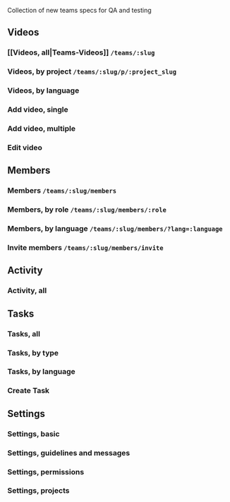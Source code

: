 Collection of new teams specs for QA and testing

## Videos

### [[Videos, all|Teams-Videos]] `/teams/:slug`

### Videos, by project `/teams/:slug/p/:project_slug`

### Videos, by language

### Add video, single

### Add video, multiple

### Edit video


## Members

### Members `/teams/:slug/members`

### Members, by role `/teams/:slug/members/:role`

### Members, by language `/teams/:slug/members/?lang=:language`

### Invite members `/teams/:slug/members/invite`


## Activity

### Activity, all


## Tasks

### Tasks, all

### Tasks, by type

### Tasks, by language

### Create Task


## Settings

### Settings, basic

### Settings, guidelines and messages

### Settings, permissions

### Settings, projects